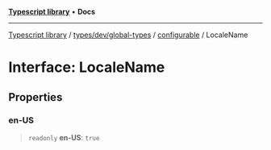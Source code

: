 [**Typescript library**](../../../../../../index.md) • **Docs**

***

[Typescript library](../../../../../../modules.md) / [types/dev/global-types](../../../index.md) / [configurable](../index.md) / LocaleName

# Interface: LocaleName

## Properties

### en-US

> `readonly` **en-US**: `true`
